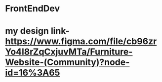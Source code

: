 # FrontEndDev
# my design link-https://www.figma.com/file/cb96zrYo4I8rZqCxjuvMTa/Furniture-Website-(Community)?node-id=16%3A65